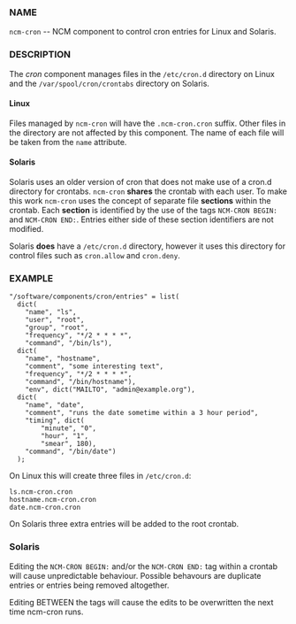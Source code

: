 
### NAME

`ncm-cron` -- NCM component to control cron entries for Linux and Solaris.

### DESCRIPTION

The _cron_ component manages files in the `/etc/cron.d` directory on Linux
and the `/var/spool/cron/crontabs` directory on Solaris.

#### Linux

Files managed by `ncm-cron` will have the `.ncm-cron.cron` suffix.  Other files in
the directory are not affected by this component. The name of each file will be
taken from the `name` attribute.

#### Solaris

Solaris uses an older version of cron that does not make use of a cron.d
directory for crontabs. `ncm-cron` **shares** the crontab with each user. To make
this work `ncm-cron` uses the concept of separate file **sections** within the
crontab.  Each **section** is identified by the use of the tags `NCM-CRON BEGIN:`
and `NCM-CRON END:`. Entries either side of these section identifiers are not
modified.

Solaris **does** have a `/etc/cron.d` directory, however it uses this directory
for control files such as `cron.allow` and `cron.deny`.

### EXAMPLE

    "/software/components/cron/entries" = list(
      dict(
        "name", "ls",
        "user", "root",
        "group", "root",
        "frequency", "*/2 * * * *",
        "command", "/bin/ls"),
      dict(
        "name", "hostname",
        "comment", "some interesting text",
        "frequency", "*/2 * * * *",
        "command", "/bin/hostname"),
        "env", dict("MAILTO", "admin@example.org"),
      dict(
        "name", "date",
        "comment", "runs the date sometime within a 3 hour period",
        "timing", dict(
            "minute", "0",
            "hour", "1",
            "smear", 180),
        "command", "/bin/date")
      );

On Linux this will create three files in `/etc/cron.d`:

    ls.ncm-cron.cron
    hostname.ncm-cron.cron
    date.ncm-cron.cron

On Solaris three extra entries will be added to the root crontab.

### Solaris

Editing the `NCM-CRON BEGIN:` and/or the `NCM-CRON END:` tag within a crontab will
cause unpredictable behaviour. Possible behavours are duplicate entries or
entries being removed altogether.

Editing BETWEEN the tags will cause the edits to be overwritten the next time
ncm-cron runs.
